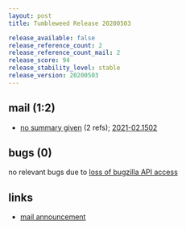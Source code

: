 ```yaml
---
layout: post
title: Tumbleweed Release 20200503

release_available: false
release_reference_count: 2
release_reference_count_mail: 2
release_score: 94
release_stability_level: stable
release_version: 20200503
---
```


## mail (1:2)

- [no summary given](https://github.com/boombatower/tumbleweed-review/issues/10) (2 refs); [2021-02.1502](https://github.com/boombatower/tumbleweed-review/issues/10)

## bugs (0)

<!--more-->

no relevant bugs due to [loss of bugzilla API access](https://bugzilla.opensuse.org/show_bug.cgi?id=1157722)



## links

- [mail announcement](https://github.com/boombatower/tumbleweed-review/issues/10)
